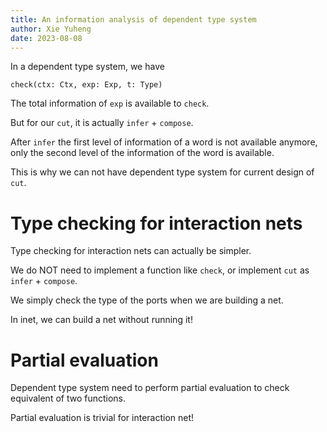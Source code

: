 ```yaml
---
title: An information analysis of dependent type system
author: Xie Yuheng
date: 2023-08-08
---
```


In a dependent type system, we have

```
check(ctx: Ctx, exp: Exp, t: Type)
```

The total information of `exp` is available to `check`.

But for our `cut`, it is actually `infer` + `compose`.

After `infer` the first level of information of a word is not available anymore,
only the second level of the information of the word is available.

This is why we can not have dependent type system for current design of `cut`.

# Type checking for interaction nets

Type checking for interaction nets can actually be simpler.

We do NOT need to implement a function like `check`,
or implement `cut` as `infer` + `compose`.

We simply check the type of the ports
when we are building a net.

In inet, we can build a net without running it!

# Partial evaluation

Dependent type system need to perform partial evaluation
to check equivalent of two functions.

Partial evaluation is trivial for interaction net!
